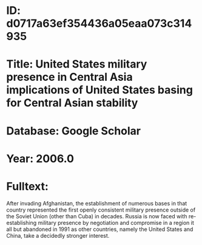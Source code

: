 # ID: d0717a63ef354436a05eaa073c314935
# Title: United States military presence in Central Asia implications of United States basing for Central Asian stability
# Database: Google Scholar
# Year: 2006.0
# Fulltext:
After invading Afghanistan, the establishment of numerous bases in that country represented the first openly consistent military presence outside of the Soviet Union (other than Cuba) in decades.
Russia is now faced with re-establishing military presence by negotiation and compromise in a region it all but abandoned in 1991 as other countries, namely the United States and China, take a decidedly stronger interest.